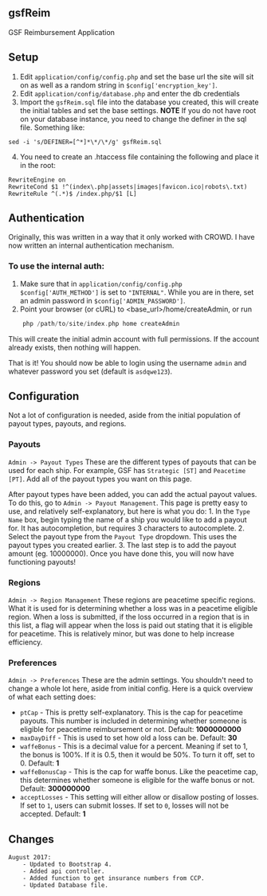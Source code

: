 ## gsfReim
GSF Reimbursement Application

## Setup
1. Edit `application/config/config.php` and set the base url the site will sit on as well as a random string in `$config['encryption_key']`.
2. Edit `application/config/database.php` and enter the db credentials
3. Import the `gsfReim.sql` file into the database you created, this will create the initial tables and set the base settings. **NOTE** If you do not have root on your database instance, you need to change the definer in the sql file. Something like:
```
sed -i 's/DEFINER=[^*]*\*/\*/g' gsfReim.sql
```
4. You need to create an .htaccess file containing the following and place it in the root:
```
RewriteEngine on
RewriteCond $1 !^(index\.php|assets|images|favicon.ico|robots\.txt)
RewriteRule ^(.*)$ /index.php/$1 [L]
```

## Authentication
Originally, this was written in a way that it only worked with CROWD. I have now written an internal authentication mechanism.

### To use the internal auth:
1. Make sure that in `application/config/config.php` `$config['AUTH_METHOD']` is set to `"INTERNAL"`. While you are in there, set an admin password in `$config['ADMIN_PASSWORD']`.
2. Point your browser (or cURL) to <base_url>/home/createAdmin, or run
```php
    php /path/to/site/index.php home createAdmin
```
This will create the initial admin account with full permissions. If the account already exists, then nothing will happen.

That is it! You should now be able to login using the username `admin` and whatever password you set (default is `asdqwe123`).

## Configuration
Not a lot of configuration is needed, aside from the initial population of payout types, payouts, and regions.

### Payouts
`Admin -> Payout Types`
These are the different types of payouts that can be used for each ship. For example, GSF has `Strategic [ST]` and `Peacetime [PT]`. Add all of the payout types you want on this page.

After payout types have been added, you can add the actual payout values. To do this, go to `Admin -> Payout Management`. This page is pretty easy to use, and relatively self-explanatory, but here is what you do:
    1. In the `Type Name` box, begin typing the name of a ship you would like to add a payout for. It has autocompletion, but requires 3 characters to autocomplete.
    2. Select the payout type from the `Payout Type` dropdown. This uses the payout types you created earlier.
    3. The last step is to add the payout amount (eg. 10000000).
Once you have done this, you will now have functioning payouts!

### Regions
`Admin -> Region Management`
These regions are peacetime specific regions. What it is used for is determining whether a loss was in a peacetime eligible region. When a loss is submitted, if the loss occurred in a region that is in this list, a flag will appear when the loss is paid out stating that it is eligible for peacetime. This is relatively minor, but was done to help increase efficiency.

### Preferences
`Admin -> Preferences`
These are the admin settings. You shouldn't need to change a whole lot here, aside from initial config. Here is a quick overview of what each setting does:
* `ptCap` - This is pretty self-explanatory. This is the cap for peacetime payouts. This number is included in determining whether someone is eligible for peacetime reimbursement or not. Default: **1000000000**
* `maxDayDiff` - This is used to set how old a loss can be. Default: **30**
* `waffeBonus` - This is a decimal value for a percent. Meaning if set to 1, the bonus is 100%. If it is 0.5, then it would be 50%. To turn it off, set to 0. Default: **1**
* `waffeBonusCap` - This is the cap for waffe bonus. Like the peacetime cap, this determines whether someone is eligible for the waffe bonus or not. Default: **300000000**
* `acceptLosses` - This setting will either allow or disallow posting of losses. If set to `1`, users can submit losses. If set to `0`, losses will not be accepted. Default: **1**

## Changes
```
August 2017:
	- Updated to Bootstrap 4.
	- Added api controller.
	- Added function to get insurance numbers from CCP.
	- Updated Database file.
